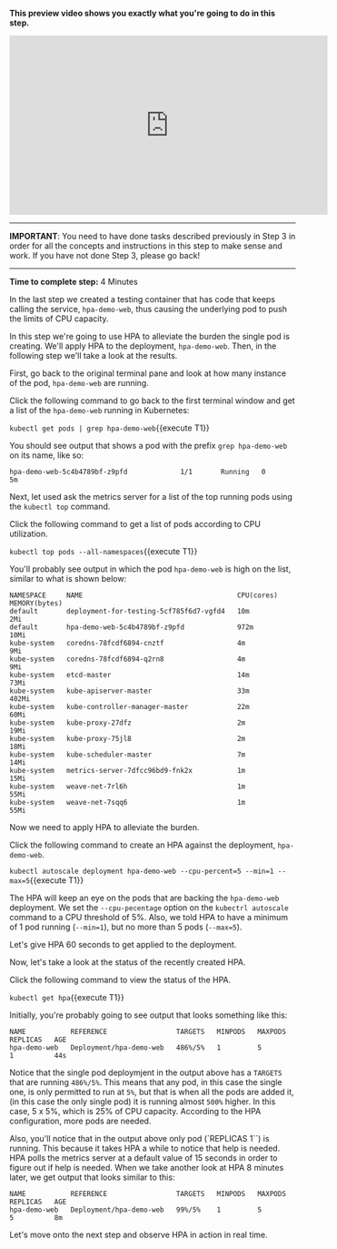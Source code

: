 **This preview video shows you exactly what you're going to do in this step.**

<iframe width="560" height="315" src="https://www.youtube.com/embed/ItaU24OsLKk" frameborder="0" allow="accelerometer; autoplay; encrypted-media; gyroscope; picture-in-picture" allowfullscreen></iframe>


------

**IMPORTANT**: You need to have done tasks described previously in Step 3 in order for all the concepts and instructions
in this step to make sense and work. If you have not done Step 3, please go back!

------

**Time to complete step:** 4 Minutes

In the last step we created a testing container that has code that keeps calling the service, `hpa-demo-web`, thus causing
the underlying pod to push the limits of CPU capacity.

In this step we're going to use HPA to alleviate the burden the single pod is creating. We'll apply HPA
to the deployment, `hpa-demo-web`. Then, in the following step we'll take a look at the results.

First, go back to the original terminal pane and look at how many instance of the pod, `hpa-demo-web` are running.

Click the following command to go back to the first terminal window and get a list of the `hpa-demo-web` running in Kubernetes:

`kubectl get pods | grep hpa-demo-web`{{execute T1}}

You should see output that shows a pod with the prefix `grep hpa-demo-web` on its name, like so:

`hpa-demo-web-5c4b4789bf-z9pfd             1/1       Running   0          5m`

Next, let used ask the metrics server for a list of the top running pods using the `kubectl top` command.

Click the following command to get a list of pods according to CPU utilization.

`kubectl top pods --all-namespaces`{{execute T1}}

You'll probably see output in which the pod `hpa-demo-web` is high on the list, similar to what is shown below:

```
NAMESPACE     NAME                                      CPU(cores)   MEMORY(bytes)
default       deployment-for-testing-5cf785f6d7-vgfd4   10m          2Mi
default       hpa-demo-web-5c4b4789bf-z9pfd             972m         10Mi
kube-system   coredns-78fcdf6894-cnztf                  4m           9Mi
kube-system   coredns-78fcdf6894-q2rn8                  4m           9Mi
kube-system   etcd-master                               14m          73Mi
kube-system   kube-apiserver-master                     33m          402Mi
kube-system   kube-controller-manager-master            22m          60Mi
kube-system   kube-proxy-27dfz                          2m           19Mi
kube-system   kube-proxy-75jl8                          2m           18Mi
kube-system   kube-scheduler-master                     7m           14Mi
kube-system   metrics-server-7dfcc96bd9-fnk2x           1m           15Mi
kube-system   weave-net-7rl6h                           1m           55Mi
kube-system   weave-net-7sqq6                           1m           55Mi
```

Now we need to apply HPA to alleviate the burden.

Click the following command to create an HPA against the deployment, `hpa-demo-web`.

`kubectl autoscale deployment hpa-demo-web --cpu-percent=5 --min=1 --max=5`{{execute T1}}

The HPA will keep an eye on the pods that are backing the `hpa-demo-web` deployment. We set the `--cpu-pecentage` option
on the `kubectrl autoscale` command to a CPU threshold of 5%. Also, we told HPA to have a minimum of 1 pod running
(`--min=1`), but no more than 5 pods (`--max=5`).

Let's give HPA 60 seconds to get applied to the deployment.

Now, let's take a look at the status of the recently created HPA. 

Click the following command to view the status of the HPA.

`kubectl get hpa`{{execute T1}}

Initially, you're probably going to see output that looks something like this:

```
NAME           REFERENCE                 TARGETS   MINPODS   MAXPODS   REPLICAS   AGE
hpa-demo-web   Deployment/hpa-demo-web   486%/5%   1         5         1          44s
```

Notice that the single pod deploymjent in the output above has a `TARGETS` that are running `486%/5%`. This means that
any pod, in this case the single one, is only permitted to run at `5%`, but that is when all the pods are added it, (in this case
the only single pod) it is running almost `500%` higher. In this case, 5 x 5%, which is 25% of CPU capacity. According to the
HPA configuration, more pods are needed.

Also, you'll notice that in the output above only pod (`REPLICAS 1``) is running. This because it takes HPA a while to notice
that help is needed. HPA polls the metrics server at a default value of 15 seconds in order to figure out if help is needed. When
we take another look at HPA 8 minutes later, we get output that looks similar to this:

```
NAME           REFERENCE                 TARGETS   MINPODS   MAXPODS   REPLICAS   AGE
hpa-demo-web   Deployment/hpa-demo-web   99%/5%    1         5         5          8m

```

Let's move onto the next step and observe HPA in action in real time.



